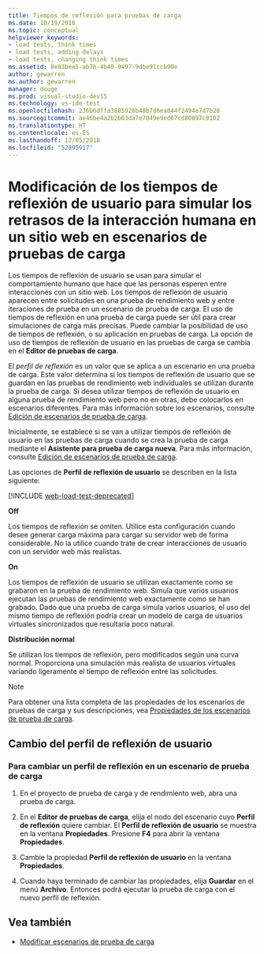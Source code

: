```yaml
---
title: Tiempos de reflexión para pruebas de carga
ms.date: 10/19/2016
ms.topic: conceptual
helpviewer_keywords:
- load tests, think times
- load tests, adding delays
- load tests, changing think times
ms.assetid: 8e03bee5-ab7b-4b40-9497-9dbe91ccb90e
author: gewarren
ms.author: gewarren
manager: douge
ms.prod: visual-studio-dev15
ms.technology: vs-ide-test
ms.openlocfilehash: 236b6dffa3885928b48b7d6ea044f2494e7d7b28
ms.sourcegitcommit: ae46be4a2b2b63da7e7049e9ed67cd80897c8102
ms.translationtype: HT
ms.contentlocale: es-ES
ms.lasthandoff: 12/05/2018
ms.locfileid: "52895917"
---
```

# <a name="edit-think-times-to-simulate-website-human-interaction-delays-in-load-tests-scenarios"></a>Modificación de los tiempos de reflexión de usuario para simular los retrasos de la interacción humana en un sitio web en escenarios de pruebas de carga

Los tiempos de reflexión de usuario se usan para simular el comportamiento humano que hace que las personas esperen entre interacciones con un sitio web. Los tiempos de reflexión de usuario aparecen entre solicitudes en una prueba de rendimiento web y entre iteraciones de prueba en un escenario de prueba de carga. El uso de tiempos de reflexión en una prueba de carga puede ser útil para crear simulaciones de carga más precisas. Puede cambiar la posibilidad de uso de tiempos de reflexión, o su aplicación en pruebas de carga. La opción de uso de tiempos de reflexión de usuario en las pruebas de carga se cambia en el **Editor de pruebas de carga**.

El *perfil de reflexión* es un valor que se aplica a un escenario en una prueba de carga. Este valor determina si los tiempos de reflexión de usuario que se guardan en las pruebas de rendimiento web individuales se utilizan durante la prueba de carga. Si desea utilizar tiempos de reflexión de usuario en alguna prueba de rendimiento web pero no en otras, debe colocarlos en escenarios diferentes. Para más información sobre los escenarios, consulte [Edición de escenarios de prueba de carga](../test/edit-load-test-scenarios.md).

Inicialmente, se establece si se van a utilizar tiempos de reflexión de usuario en las pruebas de carga cuando se crea la prueba de carga mediante el **Asistente para prueba de carga nueva**. Para más información, consulte [Edición de escenarios de prueba de carga](../test/edit-load-test-scenarios.md).

Las opciones de **Perfil de reflexión de usuario** se describen en la lista siguiente:

[!INCLUDE [web-load-test-deprecated](includes/web-load-test-deprecated.md)]

**Off**

Los tiempos de reflexión se omiten. Utilice esta configuración cuando desee generar carga máxima para cargar su servidor web de forma considerable. No la utilice cuando trate de crear interacciones de usuario con un servidor web más realistas.

**On**

Los tiempos de reflexión de usuario se utilizan exactamente como se grabaron en la prueba de rendimiento web. Simula que varios usuarios ejecutan las pruebas de rendimiento web exactamente como se han grabado. Dado que una prueba de carga simula varios usuarios, el uso del mismo tiempo de reflexión podría crear un modelo de carga de usuarios virtuales sincronizados que resultaría poco natural.

**Distribución normal**

Se utilizan los tiempos de reflexión, pero modificados según una curva normal. Proporciona una simulación más realista de usuarios virtuales variando ligeramente el tiempo de reflexión entre las solicitudes.

> [!NOTE]
> Para obtener una lista completa de las propiedades de los escenarios de pruebas de carga y sus descripciones, vea [Propiedades de los escenarios de prueba de carga](../test/load-test-scenario-properties.md).

## <a name="change-the-think-profile"></a>Cambio del perfil de reflexión de usuario

### <a name="to-change-a-think-profile-in-a-load-test-scenario"></a>Para cambiar un perfil de reflexión en un escenario de prueba de carga

1.  En el proyecto de prueba de carga y de rendimiento web, abra una prueba de carga.

2.  En el **Editor de pruebas de carga**, elija el nodo del escenario cuyo **Perfil de reflexión** quiere cambiar. El **Perfil de reflexión de usuario** se muestra en la ventana **Propiedades**. Presione **F4** para abrir la ventana **Propiedades**.

3.  Cambie la propiedad **Perfil de reflexión de usuario** en la ventana **Propiedades**.

4.  Cuando haya terminado de cambiar las propiedades, elija **Guardar** en el menú **Archivo**. Entonces podrá ejecutar la prueba de carga con el nuevo perfil de reflexión.

## <a name="see-also"></a>Vea también

- [Modificar escenarios de prueba de carga](../test/edit-load-test-scenarios.md)
